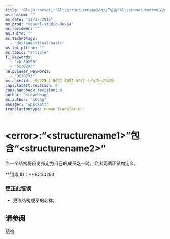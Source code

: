 ```yaml
---
title: "&lt;error&gt;:“&lt;structurename1&gt;”包含“&lt;structurename2&gt;” | Microsoft Docs"
ms.custom: ""
ms.date: "11/17/2016"
ms.prod: "visual-studio-dev14"
ms.reviewer: ""
ms.suite: ""
ms.technology: 
  - "devlang-visual-basic"
ms.tgt_pltfrm: ""
ms.topic: "article"
f1_keywords: 
  - "vbc30293"
  - "bc30293"
helpviewer_keywords: 
  - "BC30293"
ms.assetid: c9d225e7-0627-4682-97f2-fd9c7be2842b
caps.latest.revision: 8
caps.handback.revision: 8
author: "stevehoag"
ms.author: "shoag"
manager: "wpickett"
translationtype: Human Translation
---
```

# &lt;error&gt;:“&lt;structurename1&gt;”包含“&lt;structurename2&gt;”
当一个结构将自身指定为自己的成员之一时，会出现循环结构定义。  
  
 **错误 ID：**BC30293  
  
### 更正此错误  
  
-   更改结构成员的名称。  
  
## 请参阅  
 [结构](../../visual-basic/programming-guide/language-features/data-types/structures.md)